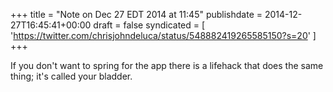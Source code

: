 +++
title = "Note on Dec 27 EDT 2014 at 11:45"
publishdate = 2014-12-27T16:45:41+00:00
draft = false
syndicated = [ 'https://twitter.com/chrisjohndeluca/status/548882419265585150?s=20' ]
+++

If you don't want to spring for the app there is a lifehack that does the same thing; it's called your bladder.
